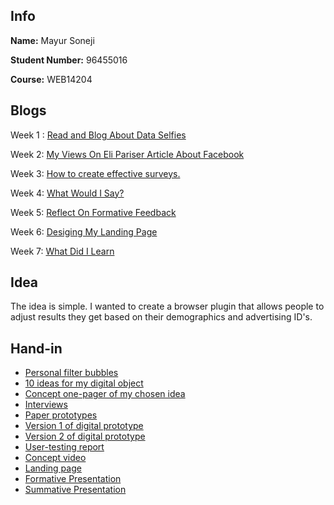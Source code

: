 ## Info

**Name:** Mayur Soneji

**Student Number:** 96455016

**Course:** WEB14204

## Blogs

Week 1 : [Read and Blog About Data Selfies](https://medium.com/@m.soneji98/data-selfies-50ac5ad78d5c) 

Week 2: [My Views On Eli Pariser Article About Facebook](https://medium.com/@m.soneji98/filter-bubbles-vs-individual-choices-31bb6aac5dbb) 

Week 3: [How to create effective surveys. ](https://medium.com/@m.soneji98/typeform-surveys-f81da6e7d4e4) 

Week 4: [What Would I Say?](https://medium.com/@m.soneji98/what-would-i-say-f50e26523381) 

Week 5: [Reflect On Formative Feedback ](https://medium.com/@m.soneji98/formative-feedback-dded1f991468)

Week 6: [Desiging My Landing Page](https://medium.com/@m.soneji98/landing-pages-4d45a103f75c) 

Week 7: [What Did I Learn](https://medium.com/@m.soneji98/what-did-i-learn-from-this-unit-14362f6a9a6c) 


## Idea

The idea is simple. I wanted to create a browser plugin that allows people to adjust results they get based on their demographics and advertising ID's.

## Hand-in

- [Personal filter bubbles](https://drive.google.com/file/d/1MYbRtffGsdV35Hdsva8e2KudA1pixsum/view?usp=sharing)
- [10 ideas for my digital object](https://docs.google.com/document/d/1UKCp7R3kvFt8VxXGnz_josBHCu-wdgd4kRUE7w5Ahb8/edit?usp=sharing)
- [Concept one-pager of my chosen idea](https://drive.google.com/file/d/18XnxSb0d4r1tkmWAaHeXrX0F8E7VAN5h/view?usp=sharing)
- [Interviews](https://docs.google.com/document/d/1GcBuKNp3pvLbsZjQXGx8OJTtTAC6lOCW7G2Wb05QxeA/edit?usp=sharing)
- [Paper prototypes](https://drive.google.com/drive/folders/1f09ndvaCa6AzhkZxgQH6BlMiqSE-Jia8?usp=sharing)
- [Version 1 of digital prototype](https://marvelapp.com/3fi9626/screen/42765123)
- [Version 2 of digital prototype](https://marvelapp.com/3fi9626/screen/42765521)
- [User-testing report](https://docs.google.com/document/d/1HXS9-yEF9UxBuTCCH33cZXOFPmjlKXit1ERgV0UB_WQ/edit?usp=sharing)
- [Concept video](https://drive.google.com/file/d/1RPQjNWp2uMqE7Hnb-3ZBaIS3kmLU6ZHE/view?usp=sharing)
- [Landing page](https://drive.google.com/file/d/1r4xbrJLFFxiWhsBQr9BgUYCD_2-_9Cdt/view?usp=sharing)
- [Formative Presentation](https://docs.google.com/presentation/d/1UFWPVZ0e6x9jcK25rD4Z_9HPAkn1IW7-oWLlj8RZ7ig/edit?usp=sharing)
- [Summative Presentation](https://docs.google.com/presentation/d/1aRTGlMprpjoMP5wN4-XGm7Tcs5f0sNd4Lroo4v7SJPU/edit?usp=sharing)